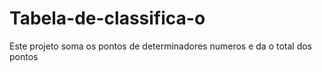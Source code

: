 # Tabela-de-classifica-o
Este projeto soma os pontos de determinadores numeros e da o total dos pontos
